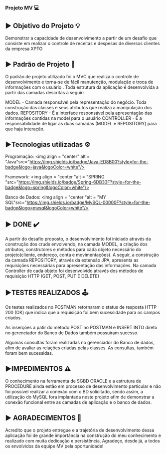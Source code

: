 ### Projeto MV 💻

## ▶️ Objetivo do Projeto 💡

Demonstrar a capacidade de desenvolvimento a partir de um desafio que consiste em realizar o controle de receitas e despesas de diversos clientes da empresa XPTO

## ▶️ Padrão de Projeto 📜

O padrão de projeto utilizado foi o MVC que realiza o controle de desenvolvimento e torna-se de fácil manutenção, modulação e troca de informações com o usuário .
 Toda estrutura da aplicação é desenvolvida a partir das camadas descritas a seguir:

MODEL - Camada responsável pela representação do negócio. Toda construção das classes e seus atributos que realiza a manipulação dos dados.
REPOSITORY - É a interface responsável pela apresentação das informações contidas na model para o usuário
CONTROLLER - É a responsabilidade de ligar as duas camadas (MODEL e REPOSITORY) para que haja interação. 

## ▶️Tecnologias utilizadas ⚙️

Programação:
<img align = "center" alt = "Java"src="https://img.shields.io/badge/Java-ED8B00?style=for-the-badge&logo=java&logoColor=white"/> 

Framework:
<img align = "center "alt = "SPRING "src="https://img.shields.io/badge/Spring-6DB33F?style=for-the-badge&logo=spring&logoColor=white"/>   

Banco de Dados:
<img align = "center "alt = "MY SQL"src="https://img.shields.io/badge/MySQL-00000F?style=for-the-badge&logo=mysql&logoColor=white"/>



## ▶️ DONE ✔️

A partir do desafio proposto, o desenvolvimento foi iniciado através da construção dos cruds envolvendo, na camada MODEL, a criação
dos atributos, construtores e métodos para cada objeto necessário do projeto(cliente, endereço, conta e movimentações).
 A seguir, a construção da camada REPOSITORY, através da extensão JPA, apresenta as requisições necessárias para apresentação das 
 informações.
 Na camada Controller de cada objeto foi desenvolvido através dos métodos de requisição HTTP (GET, POST, PUT E DELETE) 

 ## ▶️TESTES REALIZADOS 🕹️

 Os testes realizados no POSTMAN retornaram o status de resposta HTTP 200 (OK) que indica que a requisição foi bem sucessidade para 
 os campos criados. 
 
 As inserções a patir do método POST no POSTMAN e INSERT INTO direto no gerenciador do Banco de Dados também possuiram sucesso. 
 
 Algumas consultas foram realizadas no gerenciador do Banco de dados, afim de avaliar as relações criadas pelas classes. As consultas,
 também foram bem sucessidas. 

 ## ▶️IMPEDIMENTOS ⚠️

 O conhecimento na ferramenta de SGBD ORACLE e a estrutura de PROCEDURE ainda estão em  processo de desenvolvimento particular e não foi 
 possível realizar a conexão com o BD solicitado, sendo assim, a utilização do MySQL fora implantada neste projeto afim de demonstrar
  a conexão funcional entre as camadas de aplicação e o banco de dados. 

 ## ▶️ AGRADECIMENTOS 🚀

 Acredito que o projeto entregue e a trajetória de desenvolvimento dessa aplicação foi de grande importância na construção do meu conhecimento e realizado com muita dedicação e persistência, 
 Agradeço, desde já, a todos os envolvidos da equipe MV pela oportunidade! 
